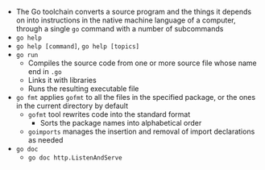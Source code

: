- The Go toolchain converts a source program and the things it depends on into instructions in the native machine language of a computer, through a single `go` command with a number of subcommands
- `go help`
- `go help [command]`, `go help [topics]`
- `go run`
    - Compiles the source code from one or more source file whose name end in `.go`
    - Links it with libraries
    - Runs the resulting executable file
- `go fmt` applies `gofmt` to all the files in the specified package, or the ones in the current directory by default
    - `gofmt` tool rewrites code into the standard format
        - Sorts the package names into alphabetical order
    - `goimports` manages the insertion and removal of import declarations as needed
- `go doc`
    - `go doc http.ListenAndServe`